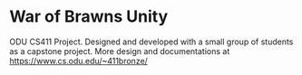 # War of Brawns Unity

ODU CS411 Project. Designed and developed with a small group of students as a capstone project. More design and documentations at https://www.cs.odu.edu/~411bronze/
